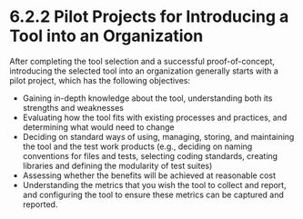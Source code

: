 # 6.2.2 Pilot Projects for Introducing a Tool into an Organization

After completing the tool selection and a successful proof-of-concept, introducing the selected tool into an organization generally starts with a pilot project, which has the following objectives: 

* Gaining in-depth knowledge about the tool, understanding both its strengths and weaknesses 
* Evaluating how the tool fits with existing processes and practices, and determining what would need to change 
* Deciding on standard ways of using, managing, storing, and maintaining the tool and the test work products \(e.g., deciding on naming conventions for files and tests, selecting coding standards, creating libraries and defining the modularity of test suites\) 
* Assessing whether the benefits will be achieved at reasonable cost 
* Understanding the metrics that you wish the tool to collect and report, and configuring the tool to ensure these metrics can be captured and reported.

